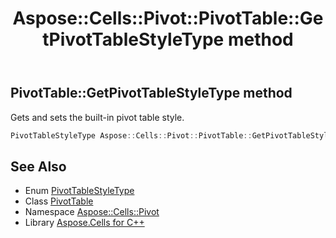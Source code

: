 ﻿---
title: Aspose::Cells::Pivot::PivotTable::GetPivotTableStyleType method
linktitle: GetPivotTableStyleType
second_title: Aspose.Cells for C++ API Reference
description: 'Aspose::Cells::Pivot::PivotTable::GetPivotTableStyleType method. Gets and sets the built-in pivot table style in C++.'
type: docs
weight: 1300
url: /cpp/aspose.cells.pivot/pivottable/getpivottablestyletype/
---
## PivotTable::GetPivotTableStyleType method


Gets and sets the built-in pivot table style.

```cpp
PivotTableStyleType Aspose::Cells::Pivot::PivotTable::GetPivotTableStyleType()
```

## See Also

* Enum [PivotTableStyleType](../../pivottablestyletype/)
* Class [PivotTable](../)
* Namespace [Aspose::Cells::Pivot](../../)
* Library [Aspose.Cells for C++](../../../)
